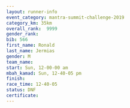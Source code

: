 ```yaml
---
layout: runner-info 
event_category: mantra-summit-challenge-2019 
category_km: 35km 
overall_rank:  9999
gender_rank: 
bib: 566
first_name: Ronald
last_name: Jermias
gender: M
team_name: 
start: Sun, 12-00-00 am
mbah_kamad: Sun, 12-40-05 pm
finish: 
race_time: 12-40-05
status: DNF
certificate: 
---
```

